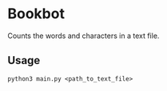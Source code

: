# Bookbot

Counts the words and characters in a text file.

## Usage
```
python3 main.py <path_to_text_file>
```
